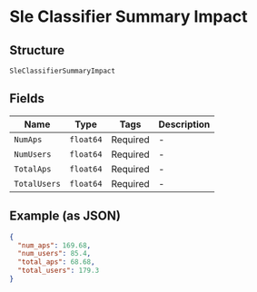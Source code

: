 
# Sle Classifier Summary Impact

## Structure

`SleClassifierSummaryImpact`

## Fields

| Name | Type | Tags | Description |
|  --- | --- | --- | --- |
| `NumAps` | `float64` | Required | - |
| `NumUsers` | `float64` | Required | - |
| `TotalAps` | `float64` | Required | - |
| `TotalUsers` | `float64` | Required | - |

## Example (as JSON)

```json
{
  "num_aps": 169.68,
  "num_users": 85.4,
  "total_aps": 68.68,
  "total_users": 179.3
}
```

